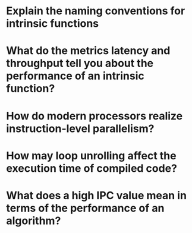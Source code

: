 # Explain the naming conventions for intrinsic functions

# What do the metrics latency and throughput tell you about the performance of an intrinsic function?

# How do modern processors realize instruction-level parallelism?

# How may loop unrolling affect the execution time of compiled code?

# What does a high IPC value mean in terms of the performance of an algorithm?
